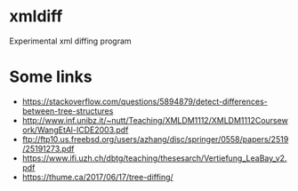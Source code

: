 # xmldiff
Experimental xml diffing program

# Some links
  * https://stackoverflow.com/questions/5894879/detect-differences-between-tree-structures
  * http://www.inf.unibz.it/~nutt/Teaching/XMLDM1112/XMLDM1112Coursework/WangEtAl-ICDE2003.pdf
  * ftp://ftp10.us.freebsd.org/users/azhang/disc/springer/0558/papers/2519/25191273.pdf
  * https://www.ifi.uzh.ch/dbtg/teaching/thesesarch/Vertiefung_LeaBay_v2.pdf
  * https://thume.ca/2017/06/17/tree-diffing/
